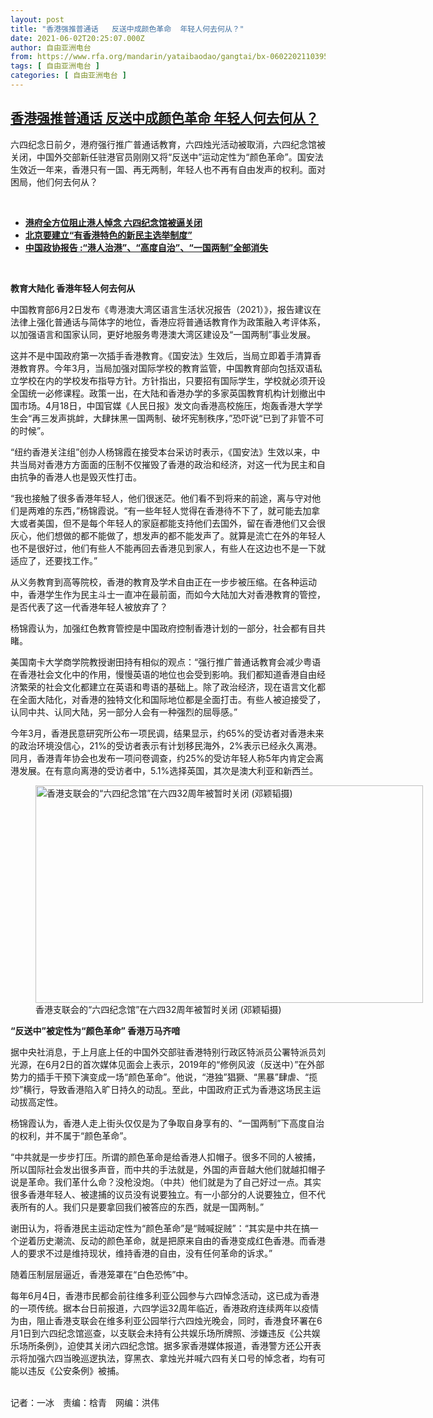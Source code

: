 ```yaml
---
layout: post
title: "香港强推普通话   反送中成颜色革命  年轻人何去何从？"
date: 2021-06-02T20:25:07.000Z
author: 自由亚洲电台
from: https://www.rfa.org/mandarin/yataibaodao/gangtai/bx-06022021103953.html
tags: [ 自由亚洲电台 ]
categories: [ 自由亚洲电台 ]
---
```

<!--1622665507000-->
[香港强推普通话   反送中成颜色革命  年轻人何去何从？](https://www.rfa.org/mandarin/yataibaodao/gangtai/bx-06022021103953.html)
------

<div>
<p></p><p>六四纪念日前夕，港府强行推广普通话教育，六四烛光活动被取消，六四纪念馆被关闭，中国外交部新任驻港官员刚刚又将“反送中”运动定性为“颜色革命”。国安法生效近一年来，香港只有一国、再无两制，年轻人也不再有自由发声的权利。面对困局，他们何去何从？<span></span></p><p><br/></p><ul><li><a href="https://www.rfa.org/mandarin/yataibaodao/gangtai/ac-06022021053119.html"><strong>港府全方位阻止港人悼念 六四纪念馆被逼关闭</strong></a></li><li><strong><a href="https://www.rfa.org/mandarin/Xinwen/wul0305a-03052021004917.html">北京要建立“有香港特色的新民主选举制度”</a></strong></li><li><strong><a href="https://www.rfa.org/mandarin/yataibaodao/gangtai/al-03042021031053.html">中国政协报告 :“港人治港”、“高度自治”、“一国两制”全部消失</a></strong></li></ul><p><br/></p><p><strong>教育大陆化 香港年轻人何去何从</strong></p><p><span>中国教育部</span><span>6</span><span>月</span><span>2</span><span>日发布《粤港澳大湾区语言生活状况报告（</span><span>2021</span><span>）》，报告建议在法律上强化普通话与简体字的地位，香港应将普通话教育作为政策融入考评体系，以加强语言和国家认同，更好地服务粤港澳大湾区建设及“一国两制”事业发展。</span></p><p><span>这并不是中国政府第一次插手香港教育。《国安法》生效后，当局立即着手清算香港教育界。今年</span><span>3</span><span>月，当局加强对国际学校的教育监管，中国教育部向包括双语私立学校在内的学校发布指导方针。方针指出，只要招有国际学生，学校就必须开设全国统一必修课程。政策一出，在大陆和香港办学的多家英国教育机构计划撤出中国市场。</span><span>4</span><span>月</span><span>18</span><span>日，中国官媒《人民日报》发文向香港高校施压，炮轰香港大学学生会“再三发声挑衅，大肆抹黑一国两制、破坏宪制秩序，”恐吓说“已到了非管不可的时候”。</span></p><p><span>“纽约香港关注组”创办人杨锦霞在接受本台采访时表示，《国安法》生效以来，中共当局对香港方方面面的压制不仅摧毁了香港的政治和经济，对这一代为民主和自由抗争的香港人也是毁灭性打击。</span></p><p><span>“我也接触了很多香港年轻人，他们很迷茫。他们看不到将来的前途，离与守对他们是两难的东西，”杨锦霞说。“有一些年轻人觉得在香港待不下了，就可能去加拿大或者美国，但不是每个年轻人的家庭都能支持他们去国外，留在香港他们又会很灰心，他们想做的都不能做了，想发声的都不能发声了。就算是流亡在外的年轻人也不是很好过，他们有些人不能再回去香港见到家人，有些人在这边也不是一下就适应了，还要找工作。”</span></p><p><span>从义务教育到高等院校，香港的教育及学术自由正在一步步被压缩。在各种运动中，香港学生作为民主斗士一直冲在最前面，而如今大陆加大对香港教育的管控，是否代表了这一代香港年轻人被放弃了？</span></p><p><span>杨锦霞认为，加强红色教育管控是中国政府控制香港计划的一部分，社会都有目共睹。</span></p><p><span>美国南卡大学商学院教授谢田持有相似的观点：“强行推广普通话教育会减少粤语在香港社会文化中的作用，慢慢英语的地位也会受到影响。我们都知道香港自由经济繁荣的社会文化都建立在英语和粤语的基础上。除了政治经济，现在语言文化都在全面大陆化，对香港的独特文化和国际地位都是全面打击。有些人被迫接受了，认同中共、认同大陆，另一部分人会有一种强烈的屈辱感。”</span></p><p><span>今年</span><span>3</span><span>月，香港民意研究所公布一项民调，结果显示，约</span><span>65%</span><span>的受访者对香港未来的政治环境没信心，</span><span>21%</span><span>的受访者表示有计划移民海外，</span><span>2%</span><span>表示已经永久离港。同月，香港青年协会也发布一项问卷调查，约</span><span>25%</span><span>的受访年轻人称</span><span>5</span><span>年内肯定会离港发展。在有意向离港的受访者中，</span><span>5.1%</span><span>选择英国，其次是澳大利亚和新西兰。</span></p><p><span><figure class="image-richtext image-inline captioned" style="width:620px;"><img alt="香港支联会的“六四纪念馆”在六四32周年被暂时关闭 (邓颖韬摄)" height="348" src="https://www.rfa.org/mandarin/yataibaodao/gangtai/bx-06022021103953.html/bx0602a.jpg/@@images/62a58f0d-a4a3-42fc-8b6a-7c745cc34748.jpeg" title="bx0602a.jpg" width="620"/><figcaption class="image-caption">香港支联会的“六四纪念馆”在六四32周年被暂时关闭 (邓颖韬摄)</figcaption><small></small></figure></span></p><p><strong>“反送中”被定性为“颜色革命” 香港万马齐喑</strong></p><p><span>据中央社消息，于上月底上任的中国外交部驻香港特别行政区特派员公署特派员刘光源，在</span><span>6</span><span>月</span><span>2</span><span>日的首次媒体见面会上表示，</span><span>2019</span><span>年的“修例风波（反送中）”在外部势力的插手干预下演变成一场“颜色革命”。他说，“港独”猖獗、“黑暴”肆虐、“揽炒”横行，导致香港陷入旷日持久的动乱。至此，中国政府正式为香港这场民主运动拔高定性。</span></p><p><span>杨锦霞认为，香港人走上街头仅仅是为了争取自身享有的、“一国两制”下高度自治的权利，并不属于“颜色革命”。</span></p><p><span>“</span><span>中共就是一步步打压。所谓的颜色革命是给香港人扣帽子。很多不同的人被捕，所以国际社会发出很多声音，而中共的手法就是，外国的声音越大他们就越扣帽子说是革命。我们革什么命？没枪没炮。（中共）他们就是为了自己好过一点。其实很多香港年轻人、被逮捕的议员没有说要独立。有一小部分的人说要独立，但不代表所有的人。我们只是要拿回我们被答应的东西，就是一国两制。”</span></p><p><span>谢田认为，将香港民主运动定性为“颜色革命”是“贼喊捉贼”：</span><span>“</span><span>其实是中共在搞一个逆着历史潮流、反动的颜色革命，就是把原来自由的香港变成红色香港。而香港人的要求不过是维持现状，维持香港的自由，没有任何革命的诉求。”</span></p><p><span>随着压制层层逼近，香港笼罩在“白色恐怖”中。</span></p><p><span>每年</span><span>6</span><span>月</span><span>4</span><span>日，香港市民都会前往维多利亚公园参与六四悼念活动，这已成为香港的一项传统。据本台日前报道，六四学运</span><span>32</span><span>周年临近，香港政府连续两年以疫情为由，阻止香港支联会在维多利亚公园举行六四烛光晚会，同时，香港食环署在</span><span>6</span><span>月</span><span>1</span><span>日到六四纪念馆巡查，以支联会未持有公共娱乐场所牌照、涉嫌违反《公共娱乐场所条例》，迫使其关闭六四纪念馆。据多家香港媒体报道，香港警方还公开表示将加强六四当晚巡逻执法，穿黑衣、拿烛光并喊六四有关口号的悼念者，均有可能以违反《公安条例》被捕。</span></p><p><br/>记者：一冰　责编：梒青　网编：洪伟</p>
</div>
